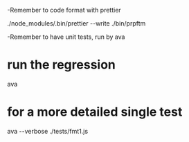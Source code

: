 

-Remember to code format with prettier

  ./node_modules/.bin/prettier --write ./bin/prpftm

-Remember to have unit tests, run by ava

  # run the regression
  ava
  # for a more detailed single test
  ava --verbose ./tests/fmt1.js


